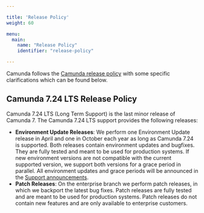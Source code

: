 ```yaml
---

title: 'Release Policy'
weight: 60

menu:
  main:
    name: "Release Policy"
    identifier: "release-policy"

---
```


Camunda follows the [Camunda release policy](https://camunda.com/release-policy/) with some specific clarifications which can be found below.

## Camunda 7.24 LTS Release Policy
Camunda 7.24 LTS (Long Term Support) is the last minor release of Camunda 7. The Camunda 7.24 LTS support provides the following releases:

- **Environment Update Releases**: We perform one Environment Update release in April and one in October each year as long as Camunda 7.24 is supported. Both releases contain environment updates and bugfixes. They are fully tested and meant to be used for production systems. If new environment versions are not compatible with the current supported version, we support both versions for a grace period in parallel. All environment updates and grace periods will be announced in the [Support announcements](/announcement).
- **Patch Releases**: On the enterprise branch we perform patch releases, in which we backport the latest bug fixes. Patch releases are fully tested and are meant to be used for production systems. Patch releases do not contain new features and are only available to enterprise customers.
